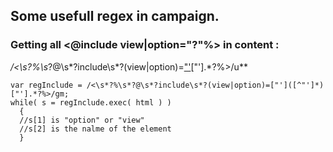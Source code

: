 ## Some usefull regex in campaign.

### Getting all <@include view|option="?"%> in content : 
**/<\s*?%\s*?@\s*?include\s*?(view|option)=["']([^"']*)["'].*?%>/u**
```
var regInclude = /<\s*?%\s*?@\s*?include\s*?(view|option)=["']([^"']*)["'].*?%>/gm;
while( s = regInclude.exec( html ) )
  {
  //s[1] is "option" or "view"
  //s[2] is the nalme of the element
  }
```
